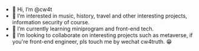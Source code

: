 - 👋 Hi, I’m @cw4t
- 👀 I’m interested in music, history, travel and other interesting projects, information security of course.
- 🌱 I’m currently learning miniprogram and front-end tech.
- 💞️ I’m looking to collaborate on interesting projects such as metaverse, if you're front-end engineer, pls touch me by wechat cw4truth. 😁

<!---
cw4t/cw4t is a ✨ special ✨ repository because its `README.md` (this file) appears on your GitHub profile.
You can click the Preview link to take a look at your changes.
--->
